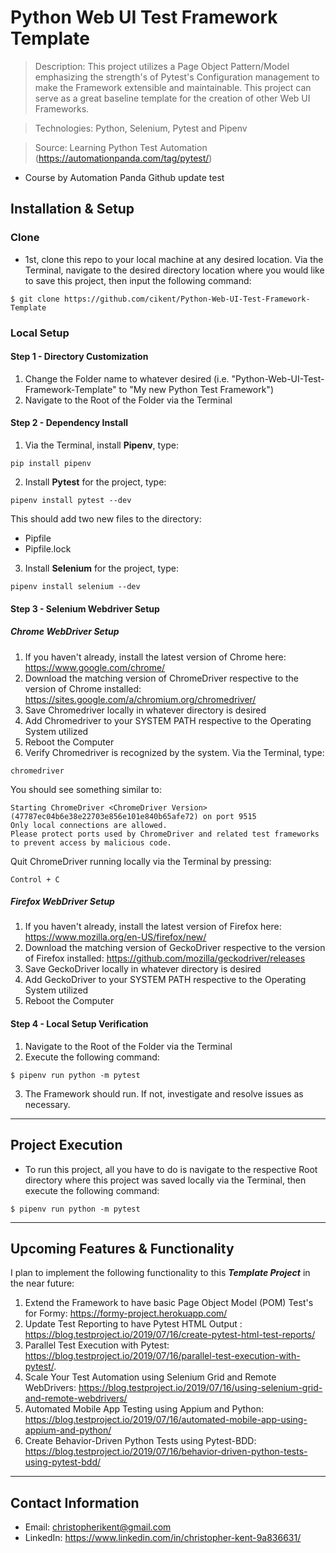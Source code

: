 # Python Web UI Test Framework Template

> Description: This project utilizes a Page Object Pattern/Model emphasizing the strength's of Pytest's Configuration management to make the Framework extensible and maintainable. This project can serve as a great baseline template for the creation of other Web UI Frameworks. 

> Technologies: Python, Selenium, Pytest and Pipenv

> Source: Learning Python Test Automation (https://automationpanda.com/tag/pytest/)
- Course by Automation Panda
Github update test

## Installation & Setup

### Clone

- 1st, clone this repo to your local machine at any desired location. Via the Terminal, navigate to the desired directory location where you would like to save this project, then input the following command:
```shell
$ git clone https://github.com/cikent/Python-Web-UI-Test-Framework-Template
```

### Local Setup

#### Step 1 - Directory Customization

1. Change the Folder name to whatever desired (i.e. "Python-Web-UI-Test-Framework-Template" to "My new Python Test Framework")
2. Navigate to the Root of the Folder via the Terminal 

#### Step 2 - Dependency Install

1. Via the Terminal, install **Pipenv**, type:
```shell
pip install pipenv
```

2. Install **Pytest** for the project, type:
```shell
pipenv install pytest --dev
```
This should add two new files to the directory:
- Pipfile
- Pipfile.lock

3. Install **Selenium** for the project, type:
```shell
pipenv install selenium --dev
```

#### Step 3 - Selenium Webdriver Setup

##### Chrome WebDriver Setup

1. If you haven't already, install the latest version of Chrome here: https://www.google.com/chrome/
2. Download the matching version of ChromeDriver respective to the version of Chrome installed: https://sites.google.com/a/chromium.org/chromedriver/
3. Save Chromedriver locally in whatever directory is desired
4. Add Chromedriver to your SYSTEM PATH respective to the Operating System utilized
5. Reboot the Computer
6. Verify Chromedriver is recognized by the system. Via the Terminal, type: 
```shell
chromedriver
```
You should see something similar to:
```shell
Starting ChromeDriver <ChromeDriver Version> (47787ec04b6e38e22703e856e101e840b65afe72) on port 9515
Only local connections are allowed.
Please protect ports used by ChromeDriver and related test frameworks to prevent access by malicious code.
```
Quit ChromeDriver running locally via the Terminal by pressing:
```shell
Control + C
```

##### Firefox WebDriver Setup

1. If you haven't already, install the latest version of Firefox here: https://www.mozilla.org/en-US/firefox/new/
2. Download the matching version of GeckoDriver respective to the version of Firefox installed: https://github.com/mozilla/geckodriver/releases
3. Save GeckoDriver locally in whatever directory is desired
4. Add GeckoDriver to your SYSTEM PATH respective to the Operating System utilized
5. Reboot the Computer

#### Step 4 - Local Setup Verification
1. Navigate to the Root of the Folder via the Terminal
2. Execute the following command:
```shell
$ pipenv run python -m pytest
```
3. The Framework should run. If not, investigate and resolve issues as necessary.

---

## Project Execution

- To run this project, all you have to do is navigate to the respective Root directory where this project was saved locally via the Terminal, then execute the following command:
```shell
$ pipenv run python -m pytest
```

---

## Upcoming Features & Functionality

I plan to implement the following functionality to this ***Template Project*** in the near future:
1. Extend the Framework to have basic Page Object Model (POM) Test's for Formy: https://formy-project.herokuapp.com/
2. Update Test Reporting to have Pytest HTML Output : https://blog.testproject.io/2019/07/16/create-pytest-html-test-reports/ 
3. Parallel Test Execution with Pytest: https://blog.testproject.io/2019/07/16/parallel-test-execution-with-pytest/.
4. Scale Your Test Automation using Selenium Grid and Remote WebDrivers: https://blog.testproject.io/2019/07/16/using-selenium-grid-and-remote-webdrivers/
5. Automated Mobile App Testing using Appium and Python: https://blog.testproject.io/2019/07/16/automated-mobile-app-using-appium-and-python/
6. Create Behavior-Driven Python Tests using Pytest-BDD: https://blog.testproject.io/2019/07/16/behavior-driven-python-tests-using-pytest-bdd/


---

## Contact Information

- Email: christopherikent@gmail.com
- LinkedIn: https://www.linkedin.com/in/christopher-kent-9a836631/
